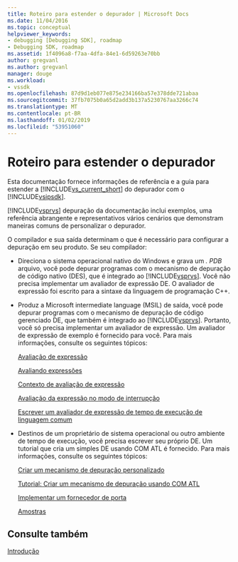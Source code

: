 ```yaml
---
title: Roteiro para estender o depurador | Microsoft Docs
ms.date: 11/04/2016
ms.topic: conceptual
helpviewer_keywords:
- debugging [Debugging SDK], roadmap
- Debugging SDK, roadmap
ms.assetid: 1f4096a8-f7aa-4dfa-84e1-6d59263e70bb
author: gregvanl
ms.author: gregvanl
manager: douge
ms.workload:
- vssdk
ms.openlocfilehash: 87d9d1eb077e875e234166ba57e378dde721abaa
ms.sourcegitcommit: 37fb7075b0a65d2add3b137a5230767aa3266c74
ms.translationtype: MT
ms.contentlocale: pt-BR
ms.lasthandoff: 01/02/2019
ms.locfileid: "53951060"
---
```

# <a name="roadmap-for-extending-the-debugger"></a>Roteiro para estender o depurador
Esta documentação fornece informações de referência e a guia para estender a [!INCLUDE[vs_current_short](../../code-quality/includes/vs_current_short_md.md)] do depurador com o [!INCLUDE[vsipsdk](../../extensibility/includes/vsipsdk_md.md)].  
  
 [!INCLUDE[vsprvs](../../code-quality/includes/vsprvs_md.md)] depuração da documentação inclui exemplos, uma referência abrangente e representativos vários cenários que demonstram maneiras comuns de personalizar o depurador.  
  
 O compilador e sua saída determinam o que é necessário para configurar a depuração em seu produto. Se seu compilador:  
  
- Direciona o sistema operacional nativo do Windows e grava um *. PDB* arquivo, você pode depurar programas com o mecanismo de depuração de código nativo (DES), que é integrado ao [!INCLUDE[vsprvs](../../code-quality/includes/vsprvs_md.md)]. Você não precisa implementar um avaliador de expressão DE. O avaliador de expressão foi escrito para a sintaxe da linguagem de programação C++.  
  
- Produz a Microsoft intermediate language (MSIL) de saída, você pode depurar programas com o mecanismo de depuração de código gerenciado DE, que também é integrado ao [!INCLUDE[vsprvs](../../code-quality/includes/vsprvs_md.md)]. Portanto, você só precisa implementar um avaliador de expressão. Um avaliador de expressão de exemplo é fornecido para você. Para mais informações, consulte os seguintes tópicos:  
  
   [Avaliação de expressão](../../extensibility/debugger/expression-evaluation-visual-studio-debugging-sdk.md)  
  
   [Avaliando expressões](../../extensibility/debugger/evaluating-expressions.md)  
  
   [Contexto de avaliação de expressão](../../extensibility/debugger/expression-evaluation-context.md)  
  
   [Avaliação da expressão no modo de interrupção](../../extensibility/debugger/expression-evaluation-in-break-mode.md)  
  
   [Escrever um avaliador de expressão de tempo de execução de linguagem comum](../../extensibility/debugger/writing-a-common-language-runtime-expression-evaluator.md)  
  
- Destinos de um proprietário de sistema operacional ou outro ambiente de tempo de execução, você precisa escrever seu próprio DE. Um tutorial que cria um simples DE usando COM ATL é fornecido. Para mais informações, consulte os seguintes tópicos:  
  
   [Criar um mecanismo de depuração personalizado](../../extensibility/debugger/creating-a-custom-debug-engine.md)  
  
   [Tutorial: Criar um mecanismo de depuração usando COM ATL](https://msdn.microsoft.com/library/9097b71e-1fe7-48f7-bc00-009e25940c24)  
  
   [Implementar um fornecedor de porta](../../extensibility/debugger/implementing-a-port-supplier.md)  
  
   [Amostras](../../extensibility/debugger/visual-studio-debugging-samples.md)  
  
## <a name="see-also"></a>Consulte também  
 [Introdução](../../extensibility/debugger/getting-started-with-debugger-extensibility.md)